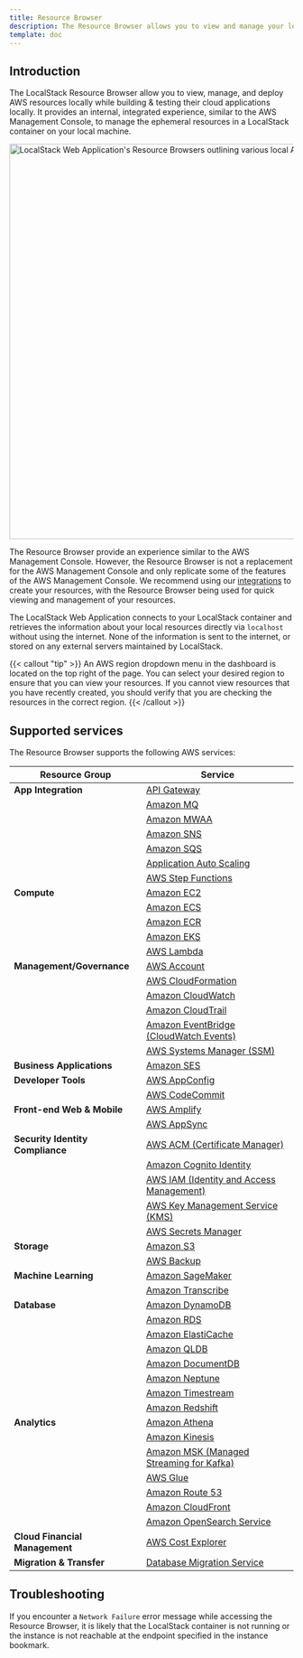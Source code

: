 ```yaml
---
title: Resource Browser
description: The Resource Browser allows you to view and manage your local AWS resources through the LocalStack Web Application.
template: doc
---
```


## Introduction

The LocalStack Resource Browser allow you to view, manage, and deploy AWS resources locally while building & testing their cloud applications locally.
It provides an internal, integrated experience, similar to the AWS Management Console, to manage the ephemeral resources in a LocalStack container on your local machine.

<img src="resource-browser.png" alt="LocalStack Web Application's Resource Browsers outlining various local AWS services" title="Resource Browser" width="700px" />

The Resource Browser provide an experience similar to the AWS Management Console.
However, the Resource Browser is not a replacement for the AWS Management Console and only replicate some of the features of the AWS Management Console.
We recommend using our [integrations](https://docs.localstack.cloud/user-guide/integrations/) to create your resources, with the Resource Browser being used for quick viewing and management of your resources.

The LocalStack Web Application connects to your LocalStack container and retrieves the information about your local resources directly via `localhost` without using the internet.
None of the information is sent to the internet, or stored on any external servers maintained by LocalStack.

{{< callout "tip" >}}
An AWS region dropdown menu in the dashboard is located on the top right of the page.
You can select your desired region to ensure that you can view your resources.
If you cannot view resources that you have recently created, you should verify that you are checking the resources in the correct region.
{{< /callout >}}

## Supported services

The Resource Browser supports the following AWS services:

| Resource Group               | Service                                                                                               |
|------------------------------|-------------------------------------------------------------------------------------------------------|
| **App Integration**          | [API Gateway](https://app.localstack.cloud/inst/default/resources/apigateway)                          |
|                              | [Amazon MQ](https://app.localstack.cloud/inst/default/resources/mq/brokers)                                    |
|                              | [Amazon MWAA](https://app.localstack.cloud/inst/default/resources/mwaa/environments)                                |
|                              | [Amazon SNS](https://app.localstack.cloud/inst/default/resources/sns)                                  |
|                              | [Amazon SQS](https://app.localstack.cloud/inst/default/resources/sqs)                                  |
|                              | [Application Auto Scaling](https://app.localstack.cloud/inst/default/resources/application-autoscaling) |
|                              | [AWS Step Functions](https://app.localstack.cloud/inst/default/resources/stepfunctions)                |
| **Compute**                  | [Amazon EC2](https://app.localstack.cloud/inst/default/resources/ec2)                                  |
|                              | [Amazon ECS](https://app.localstack.cloud/inst/default/resources/ecs)                                  |
|                              | [Amazon ECR](https://app.localstack.cloud/inst/default/resources/ecr/repositories)                                  |
|                              | [Amazon EKS](https://app.localstack.cloud/inst/default/resources/eks/clusters)                                  |
|                              | [AWS Lambda](https://app.localstack.cloud/inst/default/resources/lambda/functions)                                |
| **Management/Governance**    | [AWS Account](https://app.localstack.cloud/inst/default/resources/account/contactinfo) |
|                              | [AWS CloudFormation](https://app.localstack.cloud/inst/default/resources/cloudformation)                |
|                              | [Amazon CloudWatch](https://app.localstack.cloud/inst/default/resources/cloudwatch)                      |
|                              | [Amazon CloudTrail](https://app.localstack.cloud/inst/default/resources/cloudtrail/events)                      |
|                              | [Amazon EventBridge (CloudWatch Events)](https://app.localstack.cloud/inst/default/resources/events)    |
|                              | [AWS Systems Manager (SSM)](https://app.localstack.cloud/inst/default/resources/ssm)                    |
| **Business Applications**    | [Amazon SES](https://app.localstack.cloud/inst/default/resources/ses)                                    |
| **Developer Tools**          | [AWS AppConfig](https://app.localstack.cloud/inst/default/resources/appconfig/applications)                          |
|                              | [AWS CodeCommit](https://app.localstack.cloud/inst/default/resources/codecommit/repositories)                        |
| **Front-end Web & Mobile**   | [AWS Amplify](https://app.localstack.cloud/inst/default/resources/amplify/apps)                                |
|                              | [AWS AppSync](https://app.localstack.cloud/inst/default/resources/appsync)                                |
| **Security Identity Compliance** | [AWS ACM (Certificate Manager)](https://app.localstack.cloud/inst/default/resources/acm/certificates)               |
|                              | [Amazon Cognito Identity](https://app.localstack.cloud/inst/default/resources/cognito-idp)              |
|                              | [AWS IAM (Identity and Access Management)](https://app.localstack.cloud/inst/default/resources/iam)    |
|                              | [AWS Key Management Service (KMS)](https://app.localstack.cloud/inst/default/resources/kms)            |
|                              | [AWS Secrets Manager](https://app.localstack.cloud/inst/default/resources/secretsmanager)                |
| **Storage**                  | [Amazon S3](https://app.localstack.cloud/inst/default/resources/s3)                                      |
|                              | [AWS Backup](https://app.localstack.cloud/inst/default/resources/backup/plans)                                |
| **Machine Learning**         | [Amazon SageMaker](https://app.localstack.cloud/inst/default/resources/sagemaker/models)                        |
|                              | [Amazon Transcribe](https://app.localstack.cloud/inst/default/resources/transcribe/transcriptionjobs)                      |
| **Database**                 | [Amazon DynamoDB](https://app.localstack.cloud/inst/default/resources/dynamodb)                          |
|                              | [Amazon RDS](https://app.localstack.cloud/inst/default/resources/rds)                                    |
|                              | [Amazon ElastiCache](https://app.localstack.cloud/inst/default/resources/elasticache)                    |
|                              | [Amazon QLDB](https://app.localstack.cloud/inst/default/resources/qldb/ledgers)                                  |
|                              | [Amazon DocumentDB](https://app.localstack.cloud/inst/default/resources/docdb/clusters) |
|                               | [Amazon Neptune](https://app.localstack.cloud/inst/default/resources/neptune/clusters) |
|                              | [Amazon Timestream](https://app.localstack.cloud/inst/default/resources/timestream-write) |
|                              | [Amazon Redshift](https://app.localstack.cloud/inst/default/resources/redshift/clusters) |
| **Analytics**                | [Amazon Athena](https://app.localstack.cloud/inst/default/resources/athena/databases)                     |
|                              | [Amazon Kinesis](https://app.localstack.cloud/inst/default/resources/kinesis)                            |
|                              | [Amazon MSK (Managed Streaming for Kafka)](https://app.localstack.cloud/inst/default/resources/kafka)     |  
|                              | [AWS Glue](https://app.localstack.cloud/inst/default/resources/glue)                                      |
|                              | [Amazon Route 53](https://app.localstack.cloud/inst/default/resources/route53)                            |
|                              | [Amazon CloudFront](https://app.localstack.cloud/inst/default/resources/cloudfront/distributions)                        |
|                              | [Amazon OpenSearch Service](https://app.localstack.cloud/inst/default/resources/opensearch/domains) |
| **Cloud Financial Management** | [AWS Cost Explorer](https://app.localstack.cloud/inst/default/resources/ce/costcategorydefinitions)                              |
| **Migration & Transfer** | [Database Migration Service](https://app.localstack.cloud/inst/default/resources/dms/endpoints)                              |

## Troubleshooting

If you encounter a `Network Failure` error message while accessing the Resource Browser, it is likely that the LocalStack container is not running or the instance is not reachable at the endpoint specified in the instance bookmark.